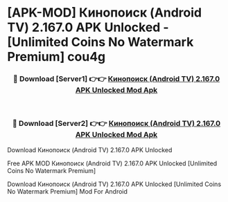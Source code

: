 # [APK-MOD] Кинопоиск (Android TV) 2.167.0 APK Unlocked - [Unlimited Coins No Watermark Premium] cou4g



<div align="center">
<h3>🔴 Download [Server1] 👉👉 <a href="https://momento.my/?title=Кинопоиск_(Android_TV)_2.167.0_APK_Unlocked">Кинопоиск (Android TV) 2.167.0 APK Unlocked Mod Apk</a></h3><br>

<h3>🔴 Download [Server2] 👉👉 <a href="https://momento.my/?title=Кинопоиск_(Android_TV)_2.167.0_APK_Unlocked">Кинопоиск (Android TV) 2.167.0 APK Unlocked Mod Apk</a></h3>
</div>



Download Кинопоиск (Android TV) 2.167.0 APK Unlocked 

Free APK MOD Кинопоиск (Android TV) 2.167.0 APK Unlocked [Unlimited Coins No Watermark Premium]

Download Кинопоиск (Android TV) 2.167.0 APK Unlocked [Unlimited Coins No Watermark Premium] Mod For Android
